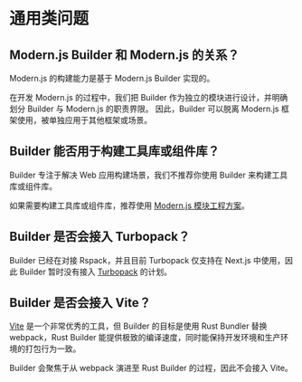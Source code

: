 # 通用类问题

## Modern.js Builder 和 Modern.js 的关系？

Modern.js 的构建能力是基于 Modern.js Builder 实现的。

在开发 Modern.js 的过程中，我们把 Builder 作为独立的模块进行设计，并明确划分 Builder 与 Modern.js 的职责界限。
因此，Builder 可以脱离 Modern.js 框架使用，被单独应用于其他框架或场景。

## Builder 能否用于构建工具库或组件库？

Builder 专注于解决 Web 应用构建场景，我们不推荐你使用 Builder 来构建工具库或组件库。

如果需要构建工具库或组件库，推荐使用 [Modern.js 模块工程方案](https://modernjs.dev/module-tools)。

## Builder 是否会接入 Turbopack？

Builder 已经在对接 Rspack，并且目前 Turbopack 仅支持在 Next.js 中使用，因此 Builder 暂时没有接入 [Turbopack](https://turbo.build/pack) 的计划。

## Builder 是否会接入 Vite？

[Vite](https://vitejs.dev/) 是一个非常优秀的工具，但 Builder 的目标是使用 Rust Bundler 替换 webpack，Rust Builder 能提供极致的编译速度，同时能保持开发环境和生产环境的打包行为一致。

Builder 会聚焦于从 webpack 演进至 Rust Builder 的过程，因此不会接入 Vite。
